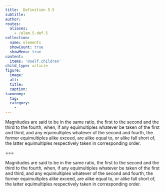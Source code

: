 ```yaml
---
title:  Definition 5.5
subtitle: 
author:
routes:
  aliases:
    - /elem.5.def.5
collection:
  name: elements
  showCount: true
  showMenu: true
content:
  items: '@self.children'
child_type: article
figure:
  image:
  alt:
  title:
  caption:
taxonomy:
  tag:
  category:
    - 
---
```


<p>Magnitudes are said to <hi rend="bold">be in the same ratio</hi>, the first to the second and the third to the fourth, when, if any equimultiples whatever be taken of the first and third, and any equimultiples whatever of the second and fourth, the former equimultiples alike exceed, are alike equal to, or alike fall short of, the latter equimultiples respectively taken in corresponding order.</p>

===

<p>Magnitudes are said to <span class="bold">be in the same ratio</span>, the first to the second and the third to the fourth, when, if any equimultiples whatever be taken of the first and third, and any equimultiples whatever of the second and fourth, the former equimultiples alike exceed, are alike equal to, or alike fall short of, the latter equimultiples respectively taken in corresponding order.</p>
